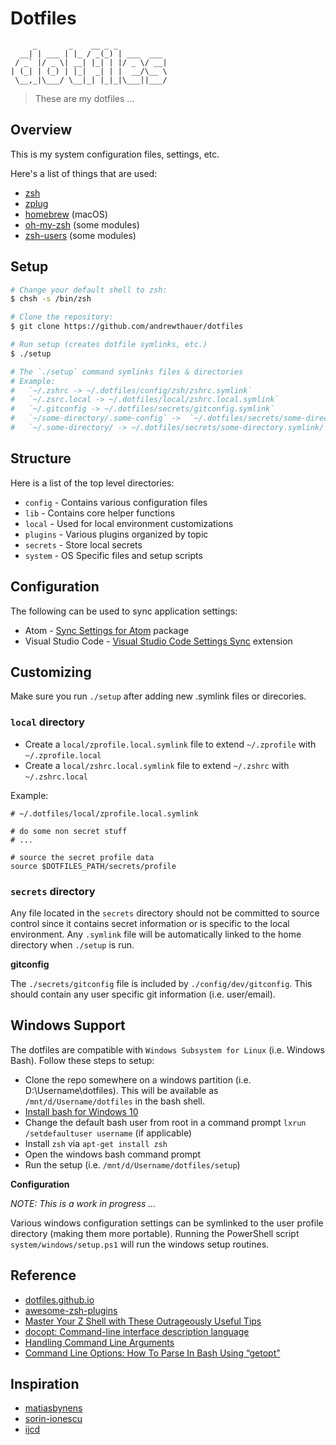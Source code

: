 Dotfiles
========

```
     _       _    __ _ _
  __| | ___ | |_ / _(_) | ___  ___
 / _` |/ _ \| __| |_| | |/ _ \/ __|
| (_| | (_) | |_|  _| | |  __/\__ \
 \__,_|\___/ \__|_| |_|_|\___||___/
```

> These are my dotfiles ...

Overview
--------

This is my system configuration files, settings, etc.

Here's a list of things that are used:

* [zsh](https://github.com/zsh-users/zsh)
* [zplug](https://github.com/zplug/zplug)
* [homebrew](https://github.com/homebrew/homebrew) (macOS)
* [oh-my-zsh](https://github.com/robbyrussell/oh-my-zsh) (some modules)
* [zsh-users](https://github.com/zsh-users) (some modules)

Setup
-----

```bash
# Change your default shell to zsh:
$ chsh -s /bin/zsh

# Clone the repository:
$ git clone https://github.com/andrewthauer/dotfiles

# Run setup (creates dotfile symlinks, etc.)
$ ./setup

# The `./setup` command symlinks files & directories
# Example:
#   `~/.zshrc -> ~/.dotfiles/config/zsh/zshrc.symlink`
#   `~/.zsrc.local -> ~/.dotfiles/local/zshrc.local.symlink`
#   `~/.gitconfig -> ~/.dotfiles/secrets/gitconfig.symlink`
#   `~/some-directory/.some-config` ->  `~/.dotfiles/secrets/some-directory/some-config.symlink`
#   `~/.some-directory/ -> ~/.dotfiles/secrets/some-directory.symlink/`
```

Structure
---------

Here is a list of the top level directories:

* `config` - Contains various configuration files
* `lib` - Contains core helper functions
* `local` - Used for local environment customizations
* `plugins` - Various plugins organized by topic
* `secrets` - Store local secrets
* `system` - OS Specific files and setup scripts

Configuration
-------------

The following can be used to sync application settings:

* Atom - [Sync Settings for Atom](https://atom.io/packages/sync-settings) package
* Visual Studio Code - [Visual Studio Code Settings Sync](https://marketplace.visualstudio.com/items?itemName=Shan.code-settings-sync) extension

Customizing
-----------

Make sure you run `./setup` after adding new .symlink files or direcories.

### `local` directory

* Create a `local/zprofile.local.symlink` file to extend `~/.zprofile` with `~/.zprofile.local`
* Create a `local/zshrc.local.symlink` file to extend `~/.zshrc` with `~/.zshrc.local`

Example:

```shell
# ~/.dotfiles/local/zprofile.local.symlink

# do some non secret stuff
# ...

# source the secret profile data
source $DOTFILES_PATH/secrets/profile
```

### `secrets` directory

Any file located in the `secrets` directory should not be committed to source control since it contains secret information or is specific to the local environment. Any `.symlink` file will be automatically linked to the home directory when `./setup` is run.

**gitconfig**

The `./secrets/gitconfig` file is included by `./config/dev/gitconfig`. This should contain any user specific git information (i.e. user/email).

Windows Support
---------------

The dotfiles are compatible with `Windows Subsystem for Linux` (i.e. Windows Bash). Follow these steps to setup:

* Clone the repo somewhere on a windows partition (i.e. D:\Username\dotfiles). This will be available as `/mnt/d/Username/dotfiles` in the bash shell.
* [Install bash for Windows 10](http://www.howtogeek.com/249966/how-to-install-and-use-the-linux-bash-shell-on-windows-10/)
* Change the default bash user from root in a command prompt `lxrun /setdefaultuser username` (if applicable)
* Install `zsh` via `apt-get install zsh`
* Open the windows bash command prompt
* Run the setup (i.e. `/mnt/d/Username/dotfiles/setup`)

**Configuration**

*NOTE: This is a work in progress ...*

Various windows configuration settings can be symlinked to the user profile directory (making them more portable). Running the PowerShell script `system/windows/setup.ps1` will run the windows setup routines.

Reference
---------

* [dotfiles.github.io](https://dotfiles.github.io/)
* [awesome-zsh-plugins](https://github.com/unixorn/awesome-zsh-plugins)
* [Master Your Z Shell with These Outrageously Useful Tips](http://reasoniamhere.com/2014/01/11/outrageously-useful-tips-to-master-your-z-shell/)
* [docopt: Command-line interface description language](http://docopt.org/)
* [Handling Command Line Arguments](http://www.shelldorado.com/goodcoding/cmdargs.html)
* [ Command Line Options: How To Parse In Bash Using “getopt”](http://www.bahmanm.com/blogs/command-line-options-how-to-parse-in-bash-using-getopt)

Inspiration
-----------

* [matiasbynens](https://github.com/mathiasbynens/dotfiles)
* [sorin-ionescu](https://github.com/sorin-ionescu/dotfiles)
* [ijcd](https://github.com/ijcd/dotfiles)

